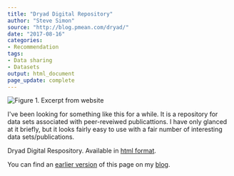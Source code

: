 ```yaml
---
title: "Dryad Digital Repository"
author: "Steve Simon"
source: "http://blog.pmean.com/dryad/"
date: "2017-08-16"
categories:
- Recommendation
tags:
- Data sharing
- Datasets
output: html_document
page_update: complete
---
```


![Figure 1. Excerpt from website](http://www.pmean.com/new-images/17/dryad01.png)

<div class="notes">

I've been looking for something like this for a while. It is a repository for data sets associated with peer-reveiwed publicattions. I have only glanced at it briefly, but it looks fairly easy to use with a fair number of interesting data sets/publications.

Dryad Digital Respository. Available in [html format][dry1].

You can find an [earlier version][sim1] of this page on my [blog][sim2].

[sim1]: http://blog.pmean.com/dryad/
[sim2]: http://blog.pmean.com

[dry1]: http://datadryad.org/

</div>
